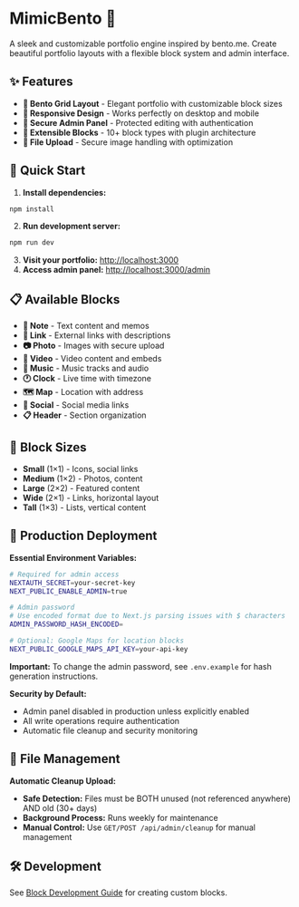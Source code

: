 # MimicBento 🍱

A sleek and customizable portfolio engine inspired by bento.me. Create beautiful portfolio layouts with a flexible block system and admin interface.

## ✨ Features

- **🎨 Bento Grid Layout** - Elegant portfolio with customizable block sizes
- **📱 Responsive Design** - Works perfectly on desktop and mobile
- **🔧 Secure Admin Panel** - Protected editing with authentication
- **🧩 Extensible Blocks** - 10+ block types with plugin architecture
- **📸 File Upload** - Secure image handling with optimization

## 🚀 Quick Start

1. **Install dependencies:**
```bash
npm install
```

2. **Run development server:**
```bash
npm run dev
```

3. **Visit your portfolio:** [http://localhost:3000](http://localhost:3000)
4. **Access admin panel:** [http://localhost:3000/admin](http://localhost:3000/admin)
   


## 📋 Available Blocks

- **📝 Note** - Text content and memos
- **🔗 Link** - External links with descriptions  
- **📷 Photo** - Images with secure upload
- **🎥 Video** - Video content and embeds
- **🎵 Music** - Music tracks and audio
- **🕐 Clock** - Live time with timezone
- **🗺️ Map** - Location with address
- **👤 Social** - Social media links
- **📋 Header** - Section organization

## 🎯 Block Sizes

- **Small** (1×1) - Icons, social links
- **Medium** (1×2) - Photos, content
- **Large** (2×2) - Featured content
- **Wide** (2×1) - Links, horizontal layout
- **Tall** (1×3) - Lists, vertical content

## 🚀 Production Deployment

**Essential Environment Variables:**
```bash
# Required for admin access
NEXTAUTH_SECRET=your-secret-key
NEXT_PUBLIC_ENABLE_ADMIN=true

# Admin password
# Use encoded format due to Next.js parsing issues with $ characters
ADMIN_PASSWORD_HASH_ENCODED=

# Optional: Google Maps for location blocks
NEXT_PUBLIC_GOOGLE_MAPS_API_KEY=your-api-key
```

**Important:** To change the admin password, see `.env.example` for hash generation instructions.

**Security by Default:**
- Admin panel disabled in production unless explicitly enabled
- All write operations require authentication
- Automatic file cleanup and security monitoring

## 🧹 File Management

**Automatic Cleanup Upload:**
- **Safe Detection:** Files must be BOTH unused (not referenced anywhere) AND old (30+ days)
- **Background Process:** Runs weekly for maintenance
- **Manual Control:** Use `GET/POST /api/admin/cleanup` for manual management

## 🛠️ Development

See [Block Development Guide](./BLOCK_DEVELOPMENT.md) for creating custom blocks.
